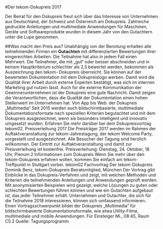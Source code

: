 #Der tekom-Dokupreis 2017

Der Beirat für den Dokupreis freut sich über das Interesse von Unternehmen aus Deutschland, 
der Schweiz und Österreich am Dokupreis. Zahlreiche gedruckte Anleitungen
und multimediale Anwendungen für Maschinen, Geräte und Softwareprodukte wurden 
in diesem Jahr von den Gutachtern unter die Lupe genommen.

##Was macht den Preis aus?
Unabhängig von der Benotung erhalten alle
teilnehmenden Firmen ein **Gutachten** mit differenzierten
Bewertungen ihrer eingereichten Arbeiten. 
Die Teilnahme hat also in jedem Fall
einen Mehrwert. Die Teilnehmer, die mit „gut“
oder besser abschneiden und in keinem
Hauptkriterium schlechter als 2,5 bewertet
werden, bekommen als Auszeichnung den tekom-
Dokupreis überreicht. Sie können auf der
bewerteten Dokumentation mit dem Dokupreislogo
werben. Damit wird die Qualität ihrer
Arbeit durch externe Experten bestätigt,
was sich im internen Marketing gut nutzen lässt.
Auch für die externe Kommunikation der
Gewinnerunternehmen ist der Dokupreis eine
gute Nachricht. Damit zeigen die Verantwortlichen,
dass die Qualität der Dokumentation
einen hohen Stellenwert im Unternehmen hat.
Von App bis Web: der Dokupreis „Multimedia“
Seit 2015 werden auch bildschirmbasierte, multimediale
Dokumentationsformate nach speziellen
Kriterien begutachtet und mit dem Dokupreis ausgezeichnet,
wenn sie besonders intelligent und
innovativ umgesetzt wurden. Erfahren Sie mehr
darüber bei dem Dokupreisvortrag tekom02.
Preisverleihung 2017
Die Preisträger 2017 werden im Rahmen der Auftaktveranstaltung
zur tekom-Jahrestagung, der tekom Welcome Party, vorgestellt und ausgezeichnet.
Alle Besucher der Tagung sind herzlich willkommen.
Der Eintritt zur Auftaktveranstaltung und damit zur Preisverleihung
ist kostenfrei.
Preisverleihung: Dienstag, 24. Oktober, 18 Uhr, Plenum 2
Informationen zum Dokupreis
Wenn Sie mehr über den tekom-Dokupreis erfahren wollen, kommen Sie einfach am
tekom-Treffpunkt in Stuttgart vorbei.
tekom02 Fachvortrag
Der tekom-Dokupreis
Dominik Benz, tekom-Dokupreis Beiratsmitglied, München
Der Vortrag gibt Einblicke in das Dokupreis-Verfahren und zeigt, mit welchen Methoden 
und Kriterien die teilnehmenden Anleitungen und Anwendungen geprüft werden. 
Mit anonymisierten Beispielen wird gezeigt, welche Lösungen zu guten oder
schlechten Bewertungen führen können und wie ein Gutachten aufgebaut ist, 
das jeder Teilnehmer erhält. Unternehmen und Gutachter, die sich für die
Teilnahme 2018 interessieren, können sich umfassend informieren. 
Einen Vortragsschwerpunkt bildet der Dokupreis „Multimedia“ für bildschirmbasierte
Dokumentationsformate, wie etwa Utility-Filme, multimediale und mobile Anwendungen.
Für Einsteiger
Mi., 08:45, Raum C5.2
Quelle: Tagungsprogramm
